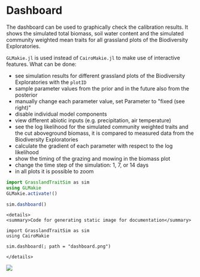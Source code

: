 # Dashboard

The dashboard can be used to graphically check the calibration results. It shows the simulated total biomass, soil water content and the simulated community weighted mean traits for all grassland plots of the Biodiversity Exploratories.

`GLMakie.jl` is used instead of `CairoMakie.jl` to make use of interactive features. What can be done:

- see simulation results for different grassland plots of the Biodiversity Exploratories with the `plotID`
- sample parameter values from the prior and in the future also from the posterior
- manually change each parameter value, set Parameter to "fixed (see right)"
- disable individual model components
- view different abiotic inputs (e.g. precipitation, air temperature)
- see the log likelihood for the simulated community weighted traits and the cut aboveground biomass, it is compared to measured data from the Biodiversity Exploratories
- calculate the gradient of each parameter with respect to the log likelihood 
- show the timing of the grazing and mowing in the biomass plot
- change the time step of the simulation: 1, 7, or 14 days
- in all plots it is possible to zoom


```julia
import GrasslandTraitSim as sim
using GLMakie
GLMakie.activate!()

sim.dashboard()
```

```@raw html
<details>
<summary>Code for generating static image for documentation</summary>
```

```@example
import GrasslandTraitSim as sim
using CairoMakie

sim.dashboard(; path = "dashboard.png")
```

```@raw html
</details>
```

![](dashboard.png)